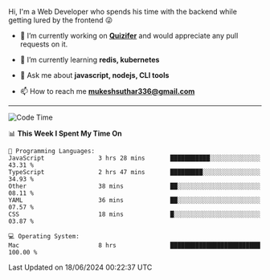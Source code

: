 Hi, I'm a Web Developer who spends his time with the backend while getting lured by the frontend 😜

- 🔭 I’m currently working on **[Quizifer](https://github.com/SutharMukesh/Quizifer/)** and would appreciate any pull requests on it.

- 🌱 I’m currently learning **redis, kubernetes**

- 💬 Ask me about **javascript, nodejs, CLI tools**

- 📫 How to reach me **mukeshsuthar336@gmail.com**

---
<!--START_SECTION:waka-->
![Code Time](http://img.shields.io/badge/Code%20Time-2%2C998%20hrs%2035%20mins-blue)

📊 **This Week I Spent My Time On** 

```text
💬 Programming Languages: 
JavaScript               3 hrs 28 mins       ███████████░░░░░░░░░░░░░░   43.31 % 
TypeScript               2 hrs 47 mins       █████████░░░░░░░░░░░░░░░░   34.93 % 
Other                    38 mins             ██░░░░░░░░░░░░░░░░░░░░░░░   08.11 % 
YAML                     36 mins             ██░░░░░░░░░░░░░░░░░░░░░░░   07.57 % 
CSS                      18 mins             █░░░░░░░░░░░░░░░░░░░░░░░░   03.87 % 

💻 Operating System: 
Mac                      8 hrs               █████████████████████████   100.00 % 
```


 Last Updated on 18/06/2024 00:22:37 UTC
<!--END_SECTION:waka-->

